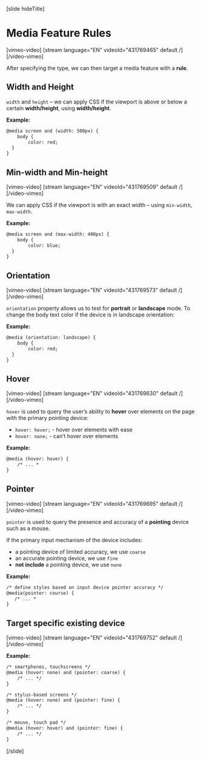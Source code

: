 
[slide hideTitle]
# Media Feature Rules

[vimeo-video]
[stream language="EN" videoId="431769465" default /]
[/video-vimeo]

After specifying the type, we can then target a media feature with a **rule**.

## Width and Height

`width` and `height` – we can apply CSS if the viewport is above or below a certain **width/height**, using **width/height**.

**Example:**
```html
@media screen and (width: 500px) {
    body {
        color: red;
  }
}
```

## Min-width and Min-height

[vimeo-video]
[stream language="EN" videoId="431769509" default /]
[/video-vimeo]

We can apply CSS if the viewport is with an exact width – using `min-width`, `max-width`.

**Example:**
```html
@media screen and (max-width: 400px) {
    body {
        color: blue;
  }
}
```

## Orientation

[vimeo-video]
[stream language="EN" videoId="431769573" default /]
[/video-vimeo]

`orientation` property allows us to test for **portrait** or **landscape** mode.
To change the body text color if the device is in landscape orientation:

**Example:**
```html
@media (orientation: landscape) {
    body {
        color: red;
  }
}
```

## Hover

[vimeo-video]
[stream language="EN" videoId="431769630" default /]
[/video-vimeo]

`hover` is used to query the user’s ability to **hover** over elements on the page with the primary pointing device:

* `hover: hover;` - hover over elements with ease
* `hover: none;` - can’t hover over elements

**Example:**
```html
@media (hover: hover) {
    /* ... *
}
```

## Pointer

[vimeo-video]
[stream language="EN" videoId="431769695" default /]
[/video-vimeo]

`pointer` is used to query the presence and accuracy of a **pointing** device such as a mouse.

If the primary input mechanism of the device includes:
* a pointing device of limited accuracy, we use `coarse`
* an accurate pointing device, we use `fine`
* **not include** a pointing device, we use `none`

**Example:**
```html
/* define styles based on input device pointer accuracy */
@media(pointer: course) {
   /* ... *
}
```

## Target specific existing device

[vimeo-video]
[stream language="EN" videoId="431769752" default /]
[/video-vimeo]

**Example:**
```html
/* smartphones, touchscreens */
@media (hover: none) and (pointer: coarse) {
    /* ... */
}

/* stylus-based screens */
@media (hover: none) and (pointer: fine) {
    /* ... */
}

/* mouse, touch pad */
@media (hover: hover) and (pointer: fine) {
    /* ... */
}
```

[/slide]
